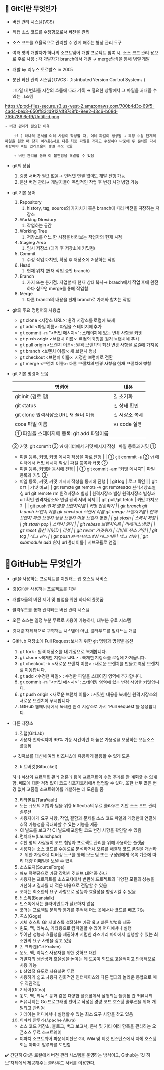 ## 💭 Git이란 무엇인가

- 버전 관리 시스템(VCS)
- 직접 소스 코드를 수정함으로서 버전을 관리
- 소스 코드를 효율적으로 관리할 수 있게 해주는 형상 관리 도구
- 여러 명의 개발자가 하나의 소프트웨어 개발 프로젝트 참여 시, 소스 코드 관리 용으로 주로 사용 : 각 개발자가 branch에서 개발 → merge방식을 통해 병렬 개발
- 개발 by 리누스 토르발스 in 2005

- 분산 버전 관리 시스템( DVCS : Distributed Version Control Systems )
    
    : 파일 내 변화를 시간의 흐름에 따라 기록 → 필요한 상황에서 그 파일을 꺼내올 수 있는 시스템
    
https://prod-files-secure.s3.us-west-2.amazonaws.com/700b4d3c-69f5-4ad4-beb3-650ff83dd912/df87d8fb-9ee2-43c6-b08d-7f6b786f6ef9/Untitled.png
    
    - 버전 관리가 필요한 이유
        
        if ) 하나의 문서를 여러 사람이 작성할 때, 여러 파일이 생성됨 → 특정 수정 단계의 파일을 원할 때 찾기 어려움&서로 다른 최종 파일을 가지고 수정하여 나중에 두 문서를 다시 취합해야 하는 번거로움이 생길 수도 있음
        
        → 버전 관리를 통해 이 불편함을 해결할 수 있음
        
- git의 장점
    1. 중앙 서버가 필요 없음→ 인터넷 연결 없이도 개발 진행 가능
    2. 분산 버전 관리→ 개발자들이 독립적인 작업 후 변경 사항 병합 가능
- git 기본 용어
    1. Repository
        1. history, tag, source의 가지치기 혹은 branch에 따라 버전을 저장하는 저장소
    2. Working Directory
        1. 작업하는 공간
    3. Working Tree
        1. 저장소를 어느 한 시점을 바라보는 작업자의 현재 시점
    4. Staging Area
        1. 임시 저장소 (대기 후 저장소에 커밋됨)
    5. Commit
        1. 수정 작업 마치면, 확정 후 저장소에 저장하는 작업
    6. Head
        1. 현재 위치 (현재 작업 중인 branch)
    7. Branch
        1. 가지 또는 분기점. 자업할 때 현재 상태 복사→ branch에서 작업 후에 완전하다 싶으면 merge를 통해 작업함
    8. Merge
        1. 다른 branch의 내용을 현재 branch로 가져와 합치는 작업
- git의 주요 명령어와 사용법
    - git clone <저장소 URL>: 원격 저장소를 로컬에 복제
    - git add <파일 이름>: 파일을 스테이지에 추가
    - git commit -m "<커밋 메시지>": 스테이지에 있는 변경 사항을 커밋
    - git push origin <브랜치 이름>: 로컬의 커밋을 원격 브랜치에 푸시
    - git pull origin <브랜치 이름>: 원격 브랜치의 최신 변경 사항을 로컬에 가져옴
    - git branch <브랜치 이름>: 새 브랜치 형성
    - git checkout <브랜치 이름>: 지정한 브랜치로 전환
    - git merge <브랜치 이름>: 다른 브랜치의 변경 사항을 현재 브랜치에 병합
- git 기본 명령어 모음
    
    
    | 명령어 | 내용 |
    | --- | --- |
    | git init (경로 명) | 깃 초기화 |
    | git status | 깃 상태 확인 |
    | git clone 원격저장소URL 새 폴더 이름 | 깃 저장소 복제 |
    | code 파일 이름 | vs code 실행 |
    | ① 파일을 스테이지에 등록: git add 파일이름
    ② 커밋: git commit
    ③ vi 에디터에서 커밋 메시지 작성 | 파일 등록과 커밋 ①
    - 파일 등록, 커밋, 커밋 메시지 작성을 따로 진행 |
    | 
    ① git commit -a
    ② vi 에디터에서 커밋 메시지 작성 | 파일 등록과 커밋 ②
    - 파일 등록, 커밋을 동시에 진행
     |
    | 
    ① git commit -am “커밋 메시지” | 파일 등록과 커밋 ③
    - 파일 등록, 커밋, 커밋 메시지 작성을 동시에 진행 |
    | git log | 로그 확인 |
    | git diff | 커밋 비교 |
    | git remote
    git remote -v
    git remoteadd 원격저장소별칭 url
    git remote rm 원격저장소 별칭 | 원격저장소 별칭
    원격저장소 별칭과 url 확인
    원격저장소와 연결
    원격 서버 삭제 |
    | git pull/git fetch | 커밋 가져오기 |
    | git push 원*저 별칭 브랜치이름 | 커밋 전송하기 |
    | git branch
    git branch 브랜치 이름
    git checkout 브랜치 이름
    git merge 브랜치이름 | 현재 브랜치 확인
    브랜치 생성
    브랜치 이동
    브랜치 병합 |
    | git stash | 스태시 저장 |
    | git stash pop | 스태시 읽기 |
    | git rebase 브랜치이름 | 리베이스 병합 |
    | git reset 옵션 커밋ID | 리셋 |
    | git revert 커밋위치 | 리버트 취소 커밋 |
    | git tag | 태그 관리 |
    | git push 원격저장소별칭 태그이름 | 태그 전송 |
    | git submodule add 원*저 url 폴더이름 | 서브모듈로 연결 |

# 💭GitHub는 무엇인가

- git을 사용하는 프로젝트를 지원하는 웹 호스팅 서비스
- 깃(Git)을 사용하는 프로젝트를 지원
- 개발자들의 버전 제어 및 협업을 위한 하나의 플랫폼
- 클라우드를 통해 관리되는 버전 관리 시스템
- 오픈 소스는 일정 부분 무료로 사용이 가능하나, 대부분 유료 시스템
- 깃처럼 자체적으로 구축하는 시스템이 아닌, 클라우드를 빌려쓰는 개념

- GitHub 저장소에 Pull Request 보내기 위한 git 명령과 명령별 옵션
    1. git fork : 원격 저장소를 내 계정으로 복제합니다.
    2. git clone <복제한 저장소 URL> : 복제한 저장소를 로컬에 가져옵니다.
    3. git checkout -b <새로운 브랜치 이름> : 새로운 브랜치를 만들고 해당 브랜치로 이동합니다.
    4. git add <수정한 파일> : 수정한 파일을 스테이징 영역에 추가합니다.
    5. git commit -m "<커밋 메시지>": 스테이징 영역에 있는 변경 사항을 커밋합니다.
    6. git push origin <새로운 브랜치 이름> : 커밋한 내용을 복제한 원격 저장소의 새로운 브랜치에 푸시합니다.
    7. GitHub 웹페이지에서 복제한 원격 저장소로 가서 'Pull Request'를 생성합니다.
- 다른 저장소
    
    1. 깃랩(GitLab)
    
    - 사용자 친화적이며 99% 가동 시간이란 더 높은 가용성을 보장하는 오픈소스 플랫폼
    
    → 깃허브를 대신해 여러 비즈니스에 유용하게 활용할 수 있게 도움
    
    2. 비트버킷(Bitbucket)
    
    하나 이상의 프로젝트 관리 전문가 팀이 프로젝트의 수명 주기를 잘 계획할 수 있게 함. 배포에 대한 걱정 없이 코드 리포지토리에서 협업할 수 있다. 또한 너무 많은 변경 없이 고품질 소프트웨어를 개발하는 데 도움을 줌
    
    3. 타라볼트(TaraVault)
    
    - 모든 규모의 기업과 팀을 위한 Inflectra의 무료 클라우드 기반 소스 코드 관리 솔루션
    - 사용자에게 요구 사항, 작업, 결함과 문제를 소스 코드 파일과 개정판에 연결해 추적 가능성을 극대화할 수 있는 기능을 제공
    - CI 빌드를 보고 각 CI 빌드에 포함된 코드 변경 사항을 확인할 수 있음
    
    4. 런치패드(Launchpad)
    
    - 수천 명의 사람들이 코드 협업과 프로젝트 관리를 위해 사용하는 플랫폼
    - 사용자는 소스 코드를 수동으로 분석하거나 오류를 해결해 코드 품질을 개선하기 위한 자동화된 디버깅 도구를 통해 모든 팀 또는 구성원에게 목록 기준에 따라 대량 이메일을 보낼 수 있음
    
    5. 소스포지(SourceForge)
    
    - 배포 플랫폼으로 가장 강력한 깃허브 대안 중 하나
    - 사용자는 프로젝트를 소스포지에서 변환해 프로젝트의 다양한 모듈의 성능을 개선하고 결과를 더 적은 비용으로 전달할 수 있음
    - 코더는 최소한의 요구 사항으로 성능과 효율성을 향상시킬 수 있음
    
    6. 빈스톡(Beanstalk)
    
    - 빈스톡에서는 클라이언트가 필요하지 않음
    - 코더는 프로젝트 문제와 통계를 추적해 어느 곳에서나 코드를 배포 가능
    
    7. 곡스(Gogs)
    
    - 자체 호스팅 Git 서비스를 설정하는 가장 쉽고 빠른 방법을 제공
    - 윈도, 맥, 리눅스, 기타용으로 컴파일할 수 있어 어디에서나 실행
    - 뛰어난 성능과 효율성을 제공하며 저렴한 라즈베리 파이에서 실행할 수 있는 최소한의 요구 사항을 갖고 있음
    
    8. 깃 크라켄(Git Kraken)
    
    - 윈도, 맥, 리눅스 사용자를 위한 깃허브 대안
    - 개발자의 생산성과 효율성을 높이는 데 도움이 되므로 효율적이고 안정적으로 사용 가능
    - 비상업적 용도로 사용하면 무료
    - 사용하기 쉽고 사용자 친화적인 인터페이스와 다른 앱과의 놀라운 통합으로 매우 직관적임
    
    9. 기테아(Gitea)
    
    - 윈도, 맥, 리눅스 등과 같은 다양한 플랫폼에서 실행되는 플랫폼 간 커뮤니티
    - 커뮤니티는 Go 프로그래밍 언어로 작성된 경량 코드 호스팅 솔루션을 위해 개발되고 관리됨
    - 기테아는 어디에서나 실행할 수 있는 최소 요구 사항을 갖고 있음
    
    10. 아파치 알루라(Apache Allura)
    
    - 소스 코드 저장소, 블로그, 버그 보고서, 문서 및 기타 여러 항목을 관리하는 오픈소스 무료 소프트웨어
    - 아파치 소프트웨어 파운데이션은 Git, Wiki 및 티켓 인스턴스에서 자체 호스팅되는 아파치 알루라를 도입함

✔️ 간단히 Git은 로컬에서 버전 관리 시스템을 운영하는 방식이고, Github는 '깃 허브'자체에서 제공해주는 클라우드 서버를 이용한다.
